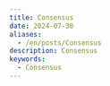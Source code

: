 ```yaml
---
title: Consensus
date: 2024-07-30
aliases:
  - /en/posts/Consensus
description: Consensus
keywords:
  - Consensus
---
```


